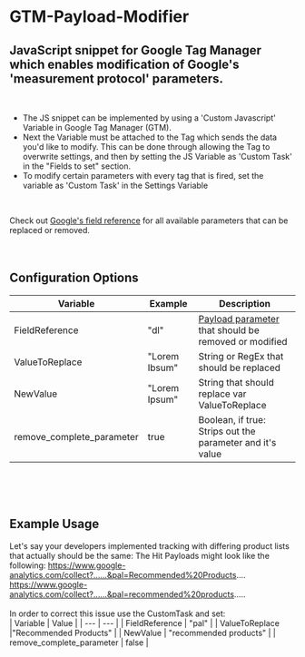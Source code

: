 # GTM-Payload-Modifier

## JavaScript snippet for Google Tag Manager which enables modification of Google's 'measurement protocol' parameters.
</br>

* The JS snippet can be implemented by using a 'Custom Javascript' Variable in Google Tag Manager (GTM). 
* Next the Variable must be attached to the Tag which sends the data you'd like to modify. This can be done through allowing the Tag to overwrite settings, and then by setting the JS Variable as 'Custom Task' in the "Fields to set" section. 
* To modify certain parameters with every tag that is fired, set the variable as 'Custom Task' in the Settings Variable
 </br>

Check out [Google's field reference](https://developers.google.com/analytics/devguides/collection/analyticsjs/field-reference) for all available parameters that can be replaced or removed. 
</br></br></br>
## Configuration Options
| Variable | Example | Description |
| ---| ---| --- |
| FieldReference |  "dl" | [Payload parameter](https://developers.google.com/analytics/devguides/collection/analyticsjs/field-reference) that should be removed or modified |
| ValueToReplace | "Lorem Ibsum" | String or RegEx that should be replaced |
| NewValue | "Lorem Ipsum" | String that should replace var ValueToReplace |
| remove_complete_parameter | true | Boolean, if true: Strips out the parameter and it's value |

</br></br></br>
## Example Usage
Let's say your developers implemented tracking with differing product lists that actually should be the same:
The Hit Payloads might look like the following:
https://www.google-analytics.com/collect?......&pal=Recommended%20Products....
https://www.google-analytics.com/collect?......&pal=recommended%20products.....
</br></br>
In order to correct this issue use the CustomTask and set: </br>
| Variable | Value |
| --- | --- |
| FieldReference | "pal" |
| ValueToReplace |"Recommended Products" |
| NewValue | "recommended products" |
| remove_complete_parameter | false | 
